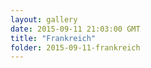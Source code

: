 ```yaml
---
layout: gallery
date: 2015-09-11 21:03:00 GMT
title: "Frankreich"
folder: 2015-09-11-frankreich
---
```

